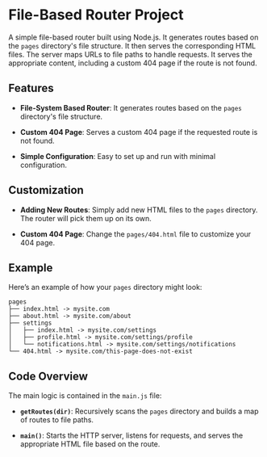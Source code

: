 # File-Based Router Project

A simple file-based router built using Node.js. It generates routes based on the `pages` directory's file structure. It then serves the corresponding HTML files. The server maps URLs to file paths to handle requests. It serves the appropriate content, including a custom 404 page if the route is not found.

## Features

- **File-System Based Router**: It generates routes based on the `pages` directory's file structure.

- **Custom 404 Page**: Serves a custom 404 page if the requested route is not found.

- **Simple Configuration**: Easy to set up and run with minimal configuration.

## Customization

- **Adding New Routes**: Simply add new HTML files to the `pages` directory. The router will pick them up on its own.

- **Custom 404 Page**: Change the `pages/404.html` file to customize your 404 page.

## Example

Here’s an example of how your `pages` directory might look:

```tree
pages
├── index.html -> mysite.com
├── about.html -> mysite.com/about
├── settings
│   ├── index.html -> mysite.com/settings
│   ├── profile.html -> mysite.com/settings/profile
│   └── notifications.html -> mysite.com/settings/notifications
└── 404.html -> mysite.com/this-page-does-not-exist
```

## Code Overview

The main logic is contained in the `main.js` file:

- **`getRoutes(dir)`**: Recursively scans the `pages` directory and builds a map of routes to file paths.

- **`main()`**: Starts the HTTP server, listens for requests, and serves the appropriate HTML file based on the route.
